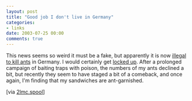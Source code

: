 ```yaml
---
layout: post
title: "Good job I don't live in Germany"
categories:
- links
date: 2003-07-25 00:00
comments: true
---
```


<p>This news seems so weird it must be a fake, but apparently it is now <a href="http://www.metro.co.uk/metro/weird/article.html?in_page_id=4&in_article_id=10289" title="Metro Cafe">illegal to kill ants</a> in Germany. I would certainly get <a href="http://www.rousette.org.uk/blog/archives/invasion-of-the-2mm-long-ants/">locked up</a>. After a prolonged campaign of baiting traps with poison, the numbers of my ants declined a bit, but recently they seem to have staged a bit of a comeback, and once again, I'm finding that my sandwiches are ant-garnished.</p>

<p>[via <a href="http://2lmc.org/spool/">2lmc.spool</a>]</p>



